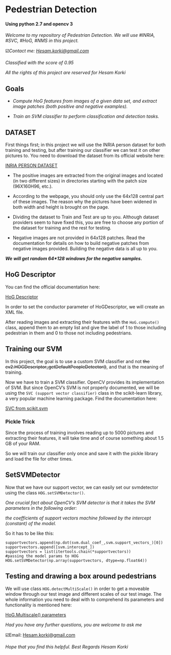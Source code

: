 # **Pedestrian Detection**

#### **Using python 2.7 and opencv 3**

*Welcome to my repository of Pedestrian Detection. We will use #INRIA, #SVC, #HoG, #NMS in this project.*

☑️*Contact me: Hesam.korki@gmail.com*

*Classified with the score of 0.95* 

*All the rights of this project are reserved for Hesam Korki*

## **Goals**

- *Compute HoG features from images of a given data set, and extract image patches (both positive and negative examples).*

- *Train an SVM classifier to perform classification and detection tasks.*

## **DATASET**

First things first; in this project we will use the INRIA person dataset for both training and testing, but after training our classifier we can test it on other pictures to. You need to download the dataset from its official website here: 

[INRIA PERSON DATASET](http://pascal.inrialpes.fr/data/human/)

- The positive images are extracted from the original images and located (in two different sizes) in directories starting with the patch size (96X160H96, etc.).

- According to the webpage, you should only use the 64x128 central part of these images. The reason why the pictures have been widened in both width and height is brought on the page.

- Dividing the dataset to Train and Test are up to you. Although dataset providers seem to have fixed this, you are free to choose any portion of the dataset for training and the rest for testing.

- Negative images are not provided in 64x128 patches. Read the documentation for details on how to build negative patches from negative images provided. Building the negative data is all up to you.

**_We will get random 64*128 windows for the negative samples._**

## **HoG Descriptor**

You can find the official documentation here:

[HoG Descriptor](https://docs.opencv.org/3.4.1/d5/d33/structcv_1_1HOGDescriptor.html)

In order to set the conductor parameter of HoGDescriptor, we will create an XML file.

After reading images and extracting their features with the `HoG.compute()` class, append them to an empty list and give the label of 1 to those including pedestrian in them and 0 to those not including pedestrians.

## **Training our SVM**

In this project, the goal is to use a custom SVM classifier and not ~~the cv2.HOGDescriptor_getDefaultPeopleDetector()~~, and that is the meaning of training.

Now we have to train a SVM classifier. OpenCV provides its implementation of SVM. But since OpenCV’s SVM is not properly documented, we will be using the `SVC (support vector classifier)` class in the scikit-learn library, a very popular machine learning package. Find the documentation here:

[SVC from scikit.svm](http://scikit-learn.org/stable/modules/generated/sklearn.svm.SVC.html)


### **Pickle Trick** 


Since the process of training involves reading up to 5000 pictures and extracting their features, it will take time and of course something about 1.5 GB of your RAM.

So we will train our classifier only once and save it with the pickle library and load the file for other times.

## **SetSVMDetector**

Now that we have our support vector, we can easily set our svmdetector using the class `HOG.setSVMDetector()`.

*One crucial fact about OpenCV’s SVM detector is that it takes the SVM parameters in the following order:*

*the coefficients of support vectors machine followed by the intercept (constant) of the model.*

So it has to be like this: 
```
supportvectors.append(np.dot(svm.dual_coef_,svm.support_vectors_)[​0​])
supportvectors.append([svm.intercept_])
supportvectors = list(itertools.chain(*supportvectors))
#passing the model params to HOG
HOG.setSVMDetector(np.array(supportvectors, dtype=np.float64))
```

## **Testing and drawing a box around pedestrians** 

We will use class `HOG.detectMultiScale()` in order to get a moveable window through our test image and different scales of our test image. The whole information you need to deal with to comprehend its parameters and functionality is mentioned here: 

[HoG.Multiscale() parameters](https://www.pyimagesearch.com/2015/11/16/hog-detectmultiscale-parameters-explained/)

*Had you have any further questions, you are welcome to ask me* 

☑️Email: Hesam.korki@gmail.com

*Hope that you find this helpful.
Best Regards Hesam Korki*
